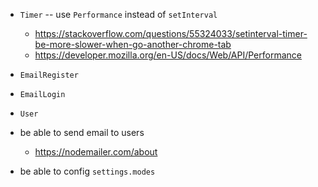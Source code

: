 - `Timer` -- use `Performance` instead of `setInterval`

  - https://stackoverflow.com/questions/55324033/setinterval-timer-be-more-slower-when-go-another-chrome-tab
  - https://developer.mozilla.org/en-US/docs/Web/API/Performance

- `EmailRegister`
- `EmailLogin`
- `User`

- be able to send email to users

  - https://nodemailer.com/about

- be able to config `settings.modes`
